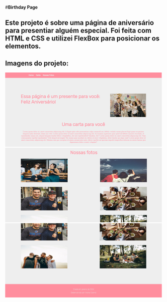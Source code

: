 #**Birthday Page**
## Este projeto é sobre uma página de aniversário para presentiar alguém especial. Foi feita com HTML e CSS e utilizei FlexBox para posicionar os elementos.
## Imagens do projeto: 
<img src="/assets/pageImages/img01.PNG">
<img src="/assets/pageImages/img02.PNG">
<img src="/assets/pageImages/img03.PNG">
